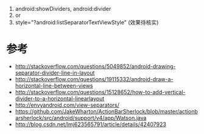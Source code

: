 1. android:showDividers, android:divider
2. <View /> or <Space />
3. style="?android:listSeparatorTextViewStyle" (效果待核实)

# 参考
- http://stackoverflow.com/questions/5049852/android-drawing-separator-divider-line-in-layout
- http://stackoverflow.com/questions/19115332/android-draw-a-horizontal-line-between-views
- http://stackoverflow.com/questions/15128652/how-to-add-vertical-divider-to-a-horizontal-linearlayout
- http://envyandroid.com/view-separators/
- https://github.com/JakeWharton/ActionBarSherlock/blob/master/actionbarsherlock/src/android/support/v4/app/Watson.java
- http://blog.csdn.net/lmj623565791/article/details/42407923

